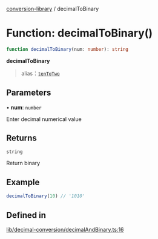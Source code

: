[conversion-library](../globals.md) / decimalToBinary

# Function: decimalToBinary()

```ts
function decimalToBinary(num: number): string
```

**decimalToBinary**

> alias：[`tenToTwo`](tenToTwo)

## Parameters

• **num**: `number`

Enter decimal numerical value

## Returns

`string`

Return binary

## Example

```ts
decimalToBinary(10) // '1010'
```

## Defined in

[lib/decimal-conversion/decimalAndBinary.ts:16](https://github.com/fxss5201/conversion-library/blob/main/lib/decimal-conversion/decimalAndBinary.ts#L16)

